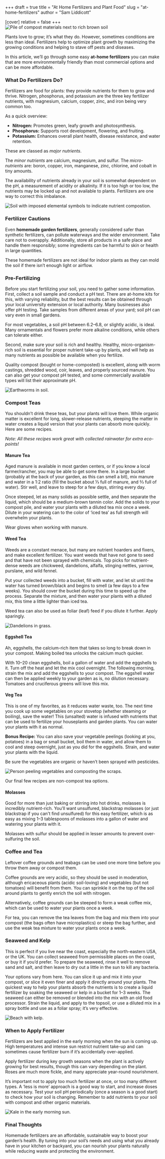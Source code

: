 +++
draft = true
title = "At Home Fertilizers and Plant Food"
slug = "at-home-fertilizers"
author = "Sam Liddicott"

[cover]
relative = false
+++
![Pile of compost materials next to rich brown soil](https://4w1qaaek5t.ucarecd.net/673a5d55-8479-4e6a-8b7f-f3d9deed6369/organic-waste-composting.jpg)

Plants love to grow; it’s what they do. However, sometimes conditions are less than ideal. Fertilizers help to optimize plant growth by maximizing the growing conditions and helping to stave off pests and diseases.

In this article, we’ll go through some easy **at-home fertilizers** you can make that are more environmentally friendly than most commercial options and can be more affordable.

### **What Do Fertilizers Do?**

Fertilizers are food for plants: they provide nutrients for them to grow and thrive. Nitrogen, phosphorus, and potassium are the three key fertilizer nutrients, with magnesium, calcium, copper, zinc, and iron being very common too.

As a quick overview:

* **Nitrogen:** Promotes green, leafy growth and photosynthesis.
* **Phosphorus:** Supports root development, flowering, and fruiting.
* **Potassium:** Enhances overall plant health, disease resistance, and water retention.

These are classed as *major nutrients*.

The *minor nutrients* are calcium, magnesium, and sulfur.
 The *micro-nutrients* are: boron, copper, iron, manganese, zinc, chlorine, and cobalt in tiny amounts.

The availability of nutrients already in your soil is somewhat dependent on the pH, a measurement of acidity or alkalinity. If it is too high or too low, the nutrients may be locked up and not available to plants. Fertilizers are one way to correct this imbalance.

![Soil with imposed elemental symbols to indicate nutrient compostion.](https://4w1qaaek5t.ucarecd.net/fc252bc1-3d96-4280-93cb-9fb429360ca6/fertile-loamy-soil-planting-with-iconic-technology-soil-is-essential-food-plants.jpg)

### **Fertilizer Cautions**

Even **homemade garden fertilizers**, generally considered safer than synthetic fertilizers, can pollute waterways and the wider environment. Take care not to overapply. Additionally, store all products in a safe place and handle them responsibly; some ingredients can be harmful to skin or health in large quantities.

These homemade fertilizers are not ideal for indoor plants as they can mold the soil if there isn’t enough light or airflow.

### Pre-Fertilizing

Before you start fertilizing your soil, you need to gather some information. First, collect a soil sample and conduct a pH test. There are at-home kits for this, with varying reliability, but the best results can be obtained through your local university extension or local authority. Many businesses also offer pH testing. Take samples from different areas of your yard; soil pH can vary even in small gardens.

For most vegetables, a soil pH between 6.2–6.8, or slightly acidic, is ideal. Many ornamentals and flowers prefer more alkaline conditions, while others can tolerate either.

Second, make sure your soil is rich and healthy. Healthy, micro-organism-rich soil is essential for proper nutrient take-up by plants, and will help as many nutrients as possible be available when you fertilize.

Quality compost (bought or home-composted) is excellent, along with worm castings, shredded wood, coir, leaves, and properly sourced manure. You can also get your compost pH tested, and some commercially available types will list their approximate pH.

![Earthworms in soil.](https://4w1qaaek5t.ucarecd.net/d49933ef-9521-4b67-8450-6825eeec74e9/two-earthworms-wet-soil-space-text.jpg)

### Compost Teas

You shouldn’t drink these teas, but your plants will love them. While organic matter is excellent for long, slower-release nutrients, steeping the matter in water creates a liquid version that your plants can absorb more quickly. Here are some recipes.

*Note: All these recipes work great with collected rainwater for extra eco-points!*

#### Manure Tea

Aged manure is available in most garden centers, or if you know a local farmer/rancher, you may be able to get some there. In a large bucket (probably at the back of your garden, as this can smell a bit), mix manure and water in a 1:2 ratio (fill the bucket about ⅓ full of manure, and ⅔ full of water). Stir well, and leave to steep for a few days, stirring every day.

Once steeped, let as many solids as possible settle, and then separate the liquid, which should be a medium-brown tannin color. Add the solids to your compost pile, and water your plants with a diluted tea mix once a week. Dilute in your watering can to the color of ‘iced tea’ as full strength will overwhelm your plants.

Wear gloves when working with manure.

#### Weed Tea

Weeds are a constant menace, but many are nutrient hoarders and fixers, and make excellent fertilizer. You want weeds that have not gone to seed and that have not been sprayed with chemicals. Top picks for nutrient-dense weeds are chickweed, dandelions, alfalfa, stinging nettles, yarrow, purslane, and wild fennel.

Put your collected weeds into a bucket, fill with water, and let sit until the water has turned brown/black and begins to smell (a few days to a few weeks). You should cover the bucket during this time to speed up the process. Separate the mixture, and then water your plants with a diluted mix, this time a little lighter than iced tea.

Weed tea can also be used as foliar (leaf) feed if you dilute it further. Apply sparingly.

![Dandelions in grass.](https://4w1qaaek5t.ucarecd.net/91b63d11-e567-47d3-b500-3b2cf0cb4794/selective-focus-shot-beautiful-yellow-flowers-grass-covered-field.jpg)

#### Eggshell Tea

Ah, eggshells, the calcium-rich item that takes so long to break down in your compost. Making boiled tea unlocks the calcium much quicker.

With 10–20 clean eggshells, boil a gallon of water and add the eggshells to it. Turn off the heat and let the mix cool overnight. The following morning, strain the mix and add the eggshells to your compost. The eggshell water can then be applied weekly to your garden as is, no dilution necessary. Tomatoes and cruciferous greens will love this mix.

#### Veg Tea

This is one of my favorites, as it reduces water waste, too. The next time you cook up some vegetables on your stovetop (whether steaming or boiling), save the water! This (unsalted) water is infused with nutrients that can be used to fertilize your houseplants and garden plants. You can water your plants with it as normal.

**Bonus Recipe:** You can also save your vegetable peelings (looking at you, potatoes) in a bag or small bucket, boil them in water, and allow them to cool and steep overnight, just as you did for the eggshells. Strain, and water your plants with the liquid.

Be sure the vegetables are organic or haven’t been sprayed with pesticides.

![Person peeling vegetables and composting the scraps.](https://4w1qaaek5t.ucarecd.net/8e1e3e5c-e115-4ee7-b111-9b38acf9576b/midsection-person-preparing-food.jpg)


Our final few recipes are non-compost tea options.


#### Molasses

Good for more than just baking or stirring into hot drinks, molasses is incredibly nutrient-rich. You’ll want unsulfured, blackstrap molasses (or just blackstrap if you can't find unsulfured) for this easy fertilizer, which is as easy as mixing 1–3 tablespoons of molasses into a gallon of water and watering your plants with it.

Molasses with sulfur should be applied in lesser amounts to prevent over-sulfuring the soil.

### **Coffee and Tea**

Leftover coffee grounds and teabags can be used one more time before you throw them away or compost them.

Coffee grounds are very acidic, so they should be used in moderation, although ericaceous plants (acidic soil-loving) and vegetables (but not tomatoes) will benefit from them. You can sprinkle it on the top of the soil around plants to gently enrich the soil with nitrogen.

Alternatively, coffee grounds can be steeped to form a weak coffee mix, which can be used to water your plants once a week.

For tea, you can remove the tea leaves from the bag and mix them into your compost (the bags often have microplastics) or steep the bag further, and use the weak tea mixture to water your plants once a week.

### **Seaweed and Kelp**

This is perfect if you live near the coast, especially the north-eastern USA, or the UK. You can collect seaweed from permissible places on the coast, or buy it if you’d prefer. To prepare the seaweed, rinse it well to remove sand and salt, and then leave to dry out a little in the sun to kill any bacteria.

Your options vary from here. You can slice it up and mix it into your compost, or slice it even finer and apply it directly around your plants. The quickest way to help your plants absorb the nutrients is to create a liquid fertilizer by soaking the seaweed or kelp in a bucket for 1–3 weeks. The seaweed can either be removed or blended into the mix with an old food processor. Strain the liquid, and apply to the topsoil, or use a diluted mix in a spray bottle and use as a foliar spray; it’s very effective.

![Beach with kelp.](https://4w1qaaek5t.ucarecd.net/f62a32bb-8909-47c5-af51-1af115b5f2fe/seaweed-beach-with-sand-alga.jpg)

### **When to Apply Fertilizer**

Fertilizers are best applied in the early morning when the sun is coming up. High temperatures and intense sun restrict nutrient take-up and can sometimes cause fertilizer burn if it’s accidentally over-applied.

Apply fertilizer during key growth seasons when the plant is actively growing for best results, though this can vary depending on the plant. Roses are much more fickle, and many appreciate year-round nourishment.

It’s important not to apply too much fertilizer at once, or too many different types. A ‘less is more’ approach is a good way to start, and increase doses as necessary. Test your soil pH periodically (once a season is a good start) to check how your soil is changing. Remember to add nutrients to your soil with compost and other organic materials.

![Kale in the early morning sun.](https://4w1qaaek5t.ucarecd.net/98b8400b-0cf4-4205-8349-81ce61b500e1/close-up-green-curly-kale-plant-vegetable-garden.jpg)

### **Final Thoughts**

Homemade fertilizers are an affordable, sustainable way to boost your garden’s health. By tuning into your soil’s needs and using what you already have in your kitchen or backyard, you can nourish your plants naturally while reducing waste and protecting the environment.
